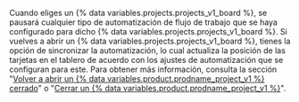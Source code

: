 Cuando eliges un {% data variables.projects.projects_v1_board %}, se pausará cualquier tipo de automatización de flujo de trabajo que se haya configurado para dicho {% data variables.projects.projects_v1_board %}. Si vuelves a abrir un {% data variables.projects.projects_v1_board %}, tienes la opción de sincronizar la automatización, lo cual actualiza la posición de las tarjetas en el tablero de acuerdo con los ajustes de automatización que se configuran para este. Para obtener más información, consulta la sección "[Volver a abrir un {% data variables.product.prodname_project_v1 %} cerrado](/articles/reopening-a-closed-project-board)" o "[Cerrar un {% data variables.product.prodname_project_v1 %}](/articles/closing-a-project-board)".
